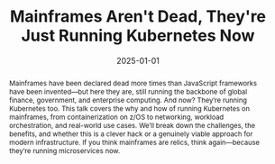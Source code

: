 ---
title: Mainframes Aren't Dead, They're Just Running Kubernetes Now
date: 2025-01-01
abstract: Mainframes have been declared dead more times than JavaScript frameworks have been invented—but here they are, still running the backbone of global finance, government, and enterprise computing. And now? They’re running Kubernetes too. This talk covers the why and how of running Kubernetes on mainframes, from containerization on z/OS to networking, workload orchestration, and real-world use cases. We’ll break down the challenges, the benefits, and whether this is a clever hack or a genuinely viable approach for modern infrastructure. If you think mainframes are relics, think again—because they’re running microservices now.
pinned: true
conferences:
  - name: The Linux Foundation Open Source Summit North America
    location: Denver
    date: 2025-06-24
    cancelled: true
  - name: Kubernetes Community Day Budapest
    location: Budapest
    date: 2025-04-24
    slides: /talks/slides/kcd-bud-mainframe.pdf
    recording: https://youtu.be/MRLQL0BNVPk
  - name: Kubernetes Community Days Bratislava
    location: Bratislava
    date: 2025-06-06
    slides: /talks/slides/kcd-bra-mainframe.pdf
  - name: The Linux Foundation Open Source Summit Europe
    location: Amsterdam
    date: 2025-08-25
  - name: Container Days 
    location: Hamburg
    date: 2025-09-10
---